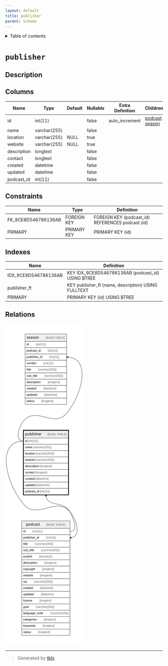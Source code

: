```yaml
---
layout: default
title: publisher
parent: Schema
---
```


<details markdown="block">
  <summary>
    Table of contents
  </summary>
  {: .text-delta }
1. TOC
{:toc}
</details>

# `publisher`

## Description

## Columns

|Name|Type|Default|Nullable|Extra Definition|Children|Parents|Comment|
|----|----|-------|--------|----------------|--------|-------|-------|
|id|int(11)||false|auto_increment|[podcast](podcast.md) [season](season.md)|||
|name|varchar(255)||false|||||
|location|varchar(255)|NULL|true|||||
|website|varchar(255)|NULL|true|||||
|description|longtext||false|||||
|contact|longtext||false|||||
|created|datetime||false||||(DC2Type:datetime_immutable)|
|updated|datetime||false||||(DC2Type:datetime_immutable)|
|podcast_id|int(11)||false|||[podcast](podcast.md)||

## Constraints

| Name | Type | Definition |
| ---- | ---- | ---------- |
| FK_9CE8D546786136AB | FOREIGN KEY | FOREIGN KEY (podcast_id) REFERENCES podcast (id) |
| PRIMARY | PRIMARY KEY | PRIMARY KEY (id) |

## Indexes

| Name | Definition |
| ---- | ---------- |
| IDX_9CE8D546786136AB | KEY IDX_9CE8D546786136AB (podcast_id) USING BTREE |
| publisher_ft | KEY publisher_ft (name, description) USING FULLTEXT |
| PRIMARY | PRIMARY KEY (id) USING BTREE |

## Relations

![er](publisher.svg)

---

> Generated by [tbls](https://github.com/k1LoW/tbls)

<script>
    const linkList = [].slice.call(document.querySelectorAll('a[href$=".md"]'));
    linkList.map(function (linkEl) {
        linkEl.href = linkEl.href.replace('.md', '.html');
    });
</script>